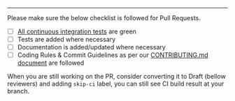 <!--
PR description.
-->

---

Please make sure the below checklist is followed for Pull Requests.

-   [ ] [All continuous integration tests](https://github.com/jhipster/generator-jhipster/actions) are green
-   [ ] Tests are added where necessary
-   [ ] Documentation is added/updated where necessary
-   [ ] Coding Rules & Commit Guidelines as per our [CONTRIBUTING.md document](https://github.com/jhipster/generator-jhipster/blob/master/CONTRIBUTING.md) are followed

When you are still working on the PR, consider converting it to Draft (bellow reviewers) and adding `skip-ci` label, you can still see CI build result at your branch.

<!--
Please also reference the issue number in a commit message to [automatically close the related GitHub issue](https://help.github.com/articles/closing-issues-via-commit-messages/)

Note: It is also possible to add `[skip ci]` or `[ci skip]` to your commit message to skip continuous integration tests
-->
